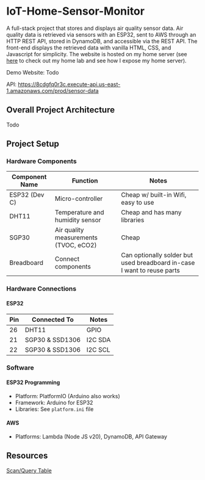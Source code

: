 # IoT-Home-Sensor-Monitor
A full-stack project that stores and displays air quality sensor data. Air quality data is retrieved via sensors with an ESP32, sent to AWS through an HTTP REST API, stored in DynamoDB, and accessible via the REST API. The front-end displays the retrieved data with vanilla HTML, CSS, and Javascript for simplicity. The website is hosted on my home server (see [here]() to check out my home lab and see how I expose my home server).

Demo Website: Todo

API: https://8cdgfq0r3c.execute-api.us-east-1.amazonaws.com/prod/sensor-data

## Overall Project Architecture

Todo

## Project Setup
### Hardware Components
| Component Name | Function | Notes |
|-------------|-------------|----|
| ESP32 (Dev C)  | Micro-controller | Cheap w/ built-in Wifi, easy to use |
|DHT11      |   Temperature and humidity sensor            | Cheap and has many libraries |
| SGP30     |   Air quality measurements (TVOC, eCO2)       | Cheap |
|Breadboard | Connect components | Can optionally solder but used breadboard in-case I want to reuse parts |

### Hardware Connections
#### ESP32
|   Pin |   Connected To    |       Notes                       |
|-------|-------------------|-----------------------------------|
|   26  |   DHT11           | GPIO                              |
|   21  |   SGP30 & SSD1306 | I2C SDA                           |
|   22  |   SGP30 & SSD1306 | I2C SCL                           |


### Software
#### ESP32 Programming
- Platform: PlatformIO (Arduino also works)
- Framework: Arduino for ESP32
- Libraries: See `platform.ini` file

#### AWS
- Platforms: Lambda (Node JS v20), DynamoDB, API Gateway



## Resources
[Scan/Query Table](https://docs.aws.amazon.com/sdk-for-javascript/v3/developer-guide/javascript_dynamodb_code_examples.html)
